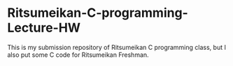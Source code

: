 # Ritsumeikan-C-programming-Lecture-HW

This is my submission repository of Ritsumeikan C programming class, but I also put some C code for Ritsumeikan Freshman.
